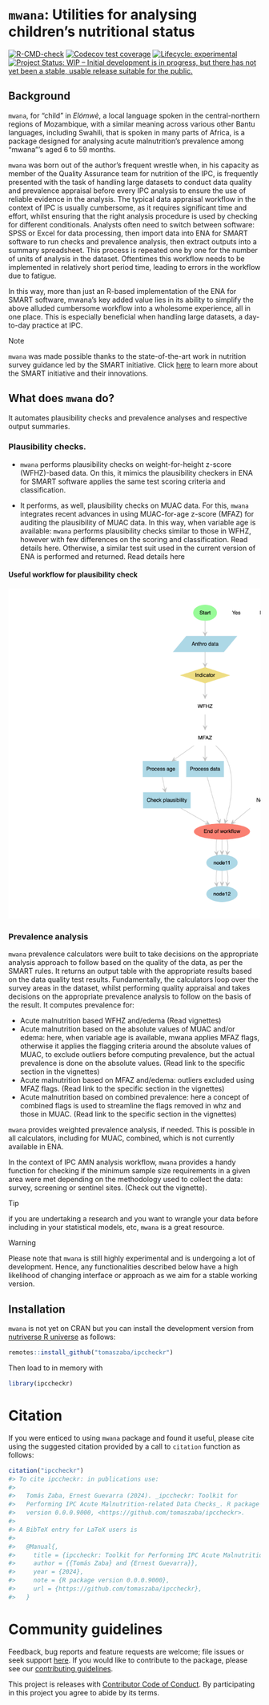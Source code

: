 

<!-- README.md is generated from README.Rmd. Please edit that file -->

# `mwana`: Utilities for analysing children’s nutritional status

<!-- badges: start -->

[![R-CMD-check](https://github.com/nutriverse/mwana/actions/workflows/R-CMD-check.yaml/badge.svg)](https://github.com/tomaszaba/ipccheckr/actions/workflows/R-CMD-check.yaml)
[![Codecov test
coverage](https://codecov.io/gh/nutriverse/mwana/branch/main/graph/badge.svg)](https://app.codecov.io/gh/tomaszaba/ipccheckr?branch=main)
[![Lifecycle:
experimental](https://img.shields.io/badge/lifecycle-experimental-orange.svg)](https://lifecycle.r-lib.org/articles/stages.html#experimental)
[![Project Status: WIP – Initial development is in progress, but there
has not yet been a stable, usable release suitable for the
public.](https://www.repostatus.org/badges/latest/wip.svg)](https://www.repostatus.org/#wip)
<!-- badges: end -->

## Background

`mwana`, for “child” in *Elómwè*, a local language spoken in the
central-northern regions of Mozambique, with a similar meaning across
various other Bantu languages, including Swahili, that is spoken in many
parts of Africa, is a package designed for analysing acute
malnutrition’s prevalence among “mwana”’s aged 6 to 59 months.

`mwana` was born out of the author’s frequent wrestle when, in his
capacity as member of the Quality Assurance team for nutrition of the
IPC, is frequently presented with the task of handling large datasets to
conduct data quality and prevalence appraisal before every IPC analysis
to ensure the use of reliable evidence in the analysis. The typical data
appraisal workflow in the context of IPC is usually cumbersome, as it
requires significant time and effort, whilst ensuring that the right
analysis procedure is used by checking for different conditionals.
Analysts often need to switch between software: SPSS or Excel for data
processing, then import data into ENA for SMART software to run checks
and prevalence analysis, then extract outputs into a summary
spreadsheet. This process is repeated one by one for the number of units
of analysis in the dataset. Oftentimes this workflow needs to be
implemented in relatively short period time, leading to errors in the
workflow due to fatigue.

In this way, more than just an R-based implementation of the ENA for
SMART software, mwana’s key added value lies in its ability to simplify
the above alluded cumbersome workflow into a wholesome experience, all
in one place. This is especially beneficial when handling large
datasets, a day-to-day practice at IPC.

> [!NOTE]
>
> `mwana` was made possible thanks to the state-of-the-art work in
> nutrition survey guidance led by the SMART initiative. Click
> [here](https://smartmethodology.org) to learn more about the SMART
> initiative and their innovations.

## What does `mwana` do?

It automates plausibility checks and prevalence analyses and respective
output summaries.

### Plausibility checks.

- `mwana` performs plausibility checks on weight-for-height z-score
  (WFHZ)-based data. On this, it mimics the plausibility checkers in ENA
  for SMART software applies the same test scoring criteria and
  classification.

- It performs, as well, plausibility checks on MUAC data. For this,
  `mwana` integrates recent advances in using MUAC-for-age z-score
  (MFAZ) for auditing the plausibility of MUAC data. In this way, when
  variable age is available: `mwana` performs plausibility checks
  similar to those in WFHZ, however with few differences on the scoring
  and classification. Read details here. Otherwise, a similar test suit
  used in the current version of ENA is performed and returned. Read
  details here

#### Useful workflow for plausibility check

![](man/figures/README-worflow-1.png)

### Prevalence analysis

`mwana` prevalence calculators were built to take decisions on the
appropriate analysis approach to follow based on the quality of the
data, as per the SMART rules. It returns an output table with the
appropriate results based on the data quality test results.
Fundamentally, the calculators loop over the survey areas in the
dataset, whilst performing quality appraisal and takes decisions on the
appropriate prevalence analysis to follow on the basis of the result. It
computes prevalence for:

- Acute malnutrition based WFHZ and/edema (Read vignettes)
- Acute malnutrition based on the absolute values of MUAC and/or edema:
  here, when variable age is available, mwana applies MFAZ flags,
  otherwise it applies the flagging criteria around the absolute values
  of MUAC, to exclude outliers before computing prevalence, but the
  actual prevalence is done on the absolute values. (Read link to the
  specific section in the vignettes)
- Acute malnutrition based on MFAZ and/edema: outliers excluded using
  MFAZ flags. (Read link to the specific section in the vignettes)
- Acute malnutrition based on combined prevalence: here a concept of
  combined flags is used to streamline the flags removed in whz and
  those in MUAC. (Read link to the specific section in the vignettes)

`mwana` provides weighted prevalence analysis, if needed. This is
possible in all calculators, including for MUAC, combined, which is not
currently available in ENA.

In the context of IPC AMN analysis workflow, `mwana` provides a handy
function for checking if the minimum sample size requirements in a given
area were met depending on the methodology used to collect the data:
survey, screening or sentinel sites. (Check out the vignette).

> [!TIP]
>
> if you are undertaking a research and you want to wrangle your data
> before including in your statistical models, etc, `mwana` is a great
> resource.

> [!WARNING]
>
> Please note that `mwana` is still highly experimental and is
> undergoing a lot of development. Hence, any functionalities described
> below have a high likelihood of changing interface or approach as we
> aim for a stable working version.

## Installation

`mwana` is not yet on CRAN but you can install the development version
from [nutriverse R universe](https://nutriverse.r-universe.dev) as
follows:

``` r
remotes::install_github("tomaszaba/ipccheckr")
```

Then load to in memory with

``` r
library(ipccheckr)
```

# Citation

If you were enticed to using `mwana` package and found it useful, please
cite using the suggested citation provided by a call to `citation`
function as follows:

``` r
citation("ipccheckr")
#> To cite ipccheckr: in publications use:
#> 
#>   Tomás Zaba, Ernest Guevarra (2024). _ipccheckr: Toolkit for
#>   Performing IPC Acute Malnutrition-related Data Checks_. R package
#>   version 0.0.0.9000, <https://github.com/tomaszaba/ipccheckr>.
#> 
#> A BibTeX entry for LaTeX users is
#> 
#>   @Manual{,
#>     title = {ipccheckr: Toolkit for Performing IPC Acute Malnutrition-related Data Checks},
#>     author = {{Tomás Zaba} and {Ernest Guevarra}},
#>     year = {2024},
#>     note = {R package version 0.0.0.9000},
#>     url = {https://github.com/tomaszaba/ipccheckr},
#>   }
```

# Community guidelines

Feedback, bug reports and feature requests are welcome; file issues or
seek support [here](https://github.com/nutriverse/mwana/issues). If you
would like to contribute to the package, please see our [contributing
guidelines](https://nutriverse.io/mwana/CONTRIBUTING.html).

This project is releases with [Contributor Code of
Conduct](https://nutriverse.io/mwana/CODE_OF_CONDUCT.html). By
participating in this project you agree to abide by its terms.
